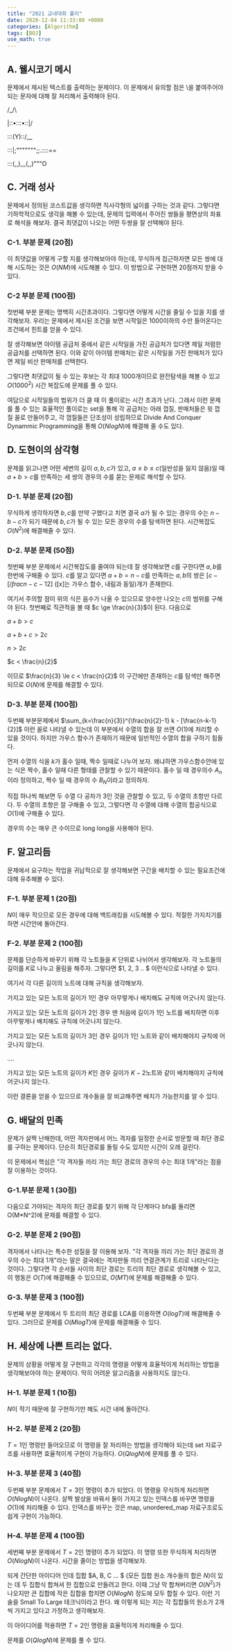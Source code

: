 ```yaml
---
title: "2021 교내대회 풀이"
date: 2020-12-04 11:33:00 +0800
categories: [Algorithm]
tags: [BOJ]
use_math: true
---
```




## A. 웰시코기 메시

문제에서 제시된 텍스트를 출력하는 문제이다. 이 문제에서 유의할 점은 \을 붙여주어야 되는 문자에 대해 잘 처리해서 출력해야 된다.

/\_/\

\|::•:::•::|/

::\:(Y)::/__

:::|;""""""";;.::::\==

:::(,,),,,(,,)"""O



## C. 거래 성사

 문제에서 정의된 코스트값을 생각하면 직사각형의 넓이를 구하는 것과 같다. 그렇다면 기하학적으로도 생각을 해볼 수 있는데, 문제의 입력에서 주어진 쌍들을 평면상의 좌표로 해석을 해보자. 결국 최댓값이 나오는 어떤 두쌍을 잘 선택해야 된다.

### C-1. 부분 문제 (20점)

  이 최댓값을 어떻게 구할 지를 생각해보아야 하는데, 무식하게 접근하자면 모든 쌍에 대해 시도하는 것은 $O(NM)$에 시도해볼 수 있다. 이 방법으로 구현하면 20점까지 받을 수 있다.

### C-2 부분 문제 (100점)

  첫번째 부분 문제는 명백히 시간초과이다. 그렇다면 어떻게 시간을 줄일 수 있을 지를 생각해보자. 우리는 문제에서 제시된 조건을 보면 시작일은 1000이하의 수만 들어온다는 조건에서 힌트를 얻을 수 있다.

  잘 생각해보면 아이템 공급처 중에서 같은 시작일을 가진 공급처가 있다면 제일 저렴한 공급처를 선택하면 된다. 이와 같이 아이템 판매처는 같은 시작일을 가진 판매처가 있다면 제일 비산 판매처를 선택한다.

  그렇다면 최댓값이 될 수 있는 후보는 각 최대 1000개이므로 완전탐색을 해볼 수 있고 $O(1000^2)$ 시간 복잡도에 문제를 풀 수 있다.



 여담으로 시작일들의 범위가 더 클 때 이 풀이로는 시간 초과가 난다. 그래서 이런 문제를 풀 수 있는 효율적인 풀이로는 set을 통해 각 공급처는 아래 껍질, 판매처들은 윗 껍질 꼴로 만들어주고, 각 껍질들은 단조성이 성립하므로 Divide And Conquer Dynammic Programming을 통해 $O(NlogN)$에 해결해 줄 수도 있다. 



## D. 도현이의 삼각형

 문제를 읽고나면 어떤 세변의 길이 $a, b, c$가 있고, $a \le b \le c$(일반성을 잃지 않음)일 때 $a + b > c$를 만족하는 세 쌍의 경우의 수를 묻는 문제로 해석할 수 있다.

### D-1. 부분 문제 (20점)

 무식하게 생각하자면 $b, c$를 만약 구했다고 치면 결국 $a$가 될 수 있는 경우의 수는 $n-b-c$가 되기 때문에 $b, c$가 될 수 있는 모든 경우의 수를 탐색하면 된다. 시간복잡도 $O(N^2)$에 해결해줄 수 있다.

### D-2. 부분 문제 (50점)

 첫번째 부분 문제에서 시간복잡도를 줄여야 되는데 잘 생각해보면 $c$를 구한다면 $a, b$를 한번에 구해줄 수 있다. $c$를 알고 있다면 $a+b = n-c$를 만족하는 $a, b$의 쌍은 $[c - [/frac{n-c-1}{2}]$ ([x]는 가우스 함수, 내림과 동일)개가 존재한다.

  여기서 주의할 점이 위의 식은 음수가 나올 수 있으므로 양수만 나오는 $c$의 범위를 구해야 된다. 첫번째로 직관적을 볼 때 $c \ge \frac{n}{3}$이 된다. 다음으로 

$a + b > c$ 

$a + b + c > 2c$ 

$n > 2c$ 

$c < \frac{n}{2}$ 

  이므로 $\frac{n}{3} \le c < \frac{n}{2}$ 이 구간에만 존재하는 $c$를 탐색만 해주면 되므로 $O(N)$에 문제를 해결할 수 있다.

### D-3. 부분 문제 (100점)

  두번째 부분문제에서 $\sum_{k=\frac{n}{3}}^{\frac{n}{2}-1} k - [\frac{n-k-1}{2}]$ 이런 꼴로 나타낼 수 있는데 이 부분에서 수열의 합을 잘 쓰면 $O(1)$에 처리할 수 있을 것이다. 하지만 가우스 함수가 존재하기 때문에 일반적인 수열의 합을 구하기 힘들다.

  먼저 수열의 식을 $k$가 홀수 일때, 짝수 일때로 나누어 보자. 왜냐하면 가우스함수안에 있는 식은 짝수, 홀수 일때 다른 형태를 관찰할 수 있기 때문이다. 홀수 일 때 경우의수 $A_n$이라 정의하고, 짝수 일 때 경우의 수 $B_N$이라고 정의하자.

  직접 하나씩 해보면 두 수열 다 공차가 3인 것을 관찰할 수 있고, 두 수열의 초항만 다르다. 두 수열의 초항은 잘 구해줄 수 있고, 그렇다면 각 수열에 대해 수열의 합공식으로 $O(1)$에 구해줄 수 있다.

  경우의 수는 매우 큰 수이므로 long long을 사용해야 된다.



## F. 알고리듬

  문제에서 요구하는 작업을 귀납적으로 잘 생각해보면 구간을 배치할 수 있는 필요조건에 대해 유추해볼 수 있다.

### F-1. 부분 문제 1 (20점)

 $N$이 매우 작으므로 모든 경우에 대해 백트래킹을 시도해볼 수 있다. 적절한 가지치기를 하면 시간안에 돌아간다.

### F-2. 부분 문제 2 (100점)

 문제를 단순하게 바꾸기 위해 각 노트들을 $K$ 단위로 나뉘어서 생각해보자. 각 노트들의 길이를 $K$로 나누고 올림을 해주자. 그렇다면 $1, 2, 3 .. $ 이런식으로 나타낼 수 있다.

 여기서 각 다른 길이의 노트에 대해 규칙을 생각해보자. 

 가지고 있는 모든 노트의 길이가 1인 경우 아무렇게나 배치해도 규칙에 어긋나지 않는다.

 가지고 있는 모든 노트의 길이가 2인 경우 맨 처음에 길이가 1인 노트를 배치하면 이후 아무렇게나 배치해도 규칙에 어긋나지 않는다.

 가지고 있는 모든 노트의 길이가 3인 경우 길이가 1인 노트와 같이 배치해야지 규칙에 어긋나지 않는다.

 ....

 가지고 있는 모든 노트의 길이가 $K$인 경우 길이가 $K-2$노트와 같이 배치해야지 규칙에 어긋나지 않는다.

 이런 결론을 얻을 수 있으므로 개수들을 잘 비교해주면 배치가 가능한지를 알 수 있다.



## G. 배달의 민족

  문제가 살짝 난해한데, 어떤 격자판에서 어느 격자를 일정한 순서로 방문할 때 최단 경로를 구하는 문제이다. 단순히 최단경로를 돌릴 수도 있지만 시간이 오래 걸린다. 

 이 문제에서 핵심은 "각 격자들 끼리 가는 최단 경로의 경우의 수는 최대 1개"라는 점을 잘 이용하는 것이다.

### G-1.부분 문제 1 (30점)

 다음으로 가야되는 격자의 최단 경로를 찾기 위해 각 단계마다 bfs를 돌리면 O(M*N^2)에 문제를 해결할 수 있다.

### G-2. 부분 문제 2 (90점)

 격자에서 나타나는 특수한 성질을 잘 이용해 보자. "각 격자들 끼리 가는 최단 경로의 경우의 수는 최대 1개"라는 말은 결국에는 격자판들 끼리 연결관계가 트리로 나타난다는 것이다.  그렇다면 각 순서들 사이의 최단 경로는 트리의 최단 경로로 생각해볼 수 있고, 이 행동은 $O(T)$에 해결해줄 수 있으므로, $O(MT)$에 문제를 해결해줄 수 있다.

### G-3. 부분 문제 3 (100점)  

 두번째 부분 문제에서 두 트리의 최단 경로를 LCA를 이용하면 $O(logT)$에 해결해줄 수 있다. 그러므로 문제를 $O(MlogT)$에 문제를 해결해줄 수 있다.



## H. 세상에 나쁜 트리는 없다.

 문제의 상황을 어떻게 잘 구현하고 각각의 명령을 어떻게 효율적이게 처리하는 방법을 생각해보아야 하는 문제이다. 딱히 어려운 알고리즘을 사용하지도 않는다.

### H-1. 부분 문제 1 (10점)

 $N$이 작기 때문에 잘 구현하기만 해도 시간 내에 돌아간다.

### H-2. 부분 문제 2 (20점)

 $T=1$인 명령만 들어오므로 이 명령을 잘 처리하는 방법을 생각해야 되는데 set 자료구조를 사용하면 효율적이게 구현이 가능하다. $O(QlogN)$에 문제를 풀 수 있다.

### H-3. 부분 문제 3 (40점)

 두번째 부분 문제에서 $T=3$인 명령이 추가 되었다. 이 명령을 무식하게 처리하면 $O(NlogN)$이 나온다. 살짝 발상을 바꿔서 둘이 가지고 있는 인덱스를 바꾸면 명령을 $O(1)$에 처리해줄 수 있다. 인덱스를 바꾸는 것은 map, unordered_map 자료구조로도 쉽게 구현이 가능하다.

### H-4. 부분 문제 4 (100점)

 세번째 부분 문제에서 $T=2$인 명령이 추가 되었다. 이 명령 또한 무식하게 처리하면 $O(NlogN)$이 나온다. 시간을 줄이는 방법을 생각해보자. 

 되게 간단한 아이디어 인데 집합 $A, B, C ... $ (모든 집합 원소 개수들의 합은 $N$)이 있는 데 두 집합식 합쳐셔 한 집합으로 만들려고 한다. 이때 그냥 막 합쳐버리면 $O(N^2)$가 나오지만 큰 집합에 작은 집합을 합치면 $O(NlogN)$ 정도에 모두 합칠 수 있다. 이런 기술을 Small To Large 테크닉이라고 한다. 왜 이렇게 되는 지는 각 집합들의 원소가 2개씩 가지고 있다고 가정하고 생각해보자.

 이 아이디어를 적용하면 $T=2$인 명령을 효율적이게 처리해줄 수 있다.

 문제를 $O(QlogN)$에 문제를 풀 수 있다.

